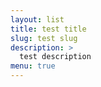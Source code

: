 ```yaml
---
layout: list
title: test title
slug: test slug
description: >
  test description
menu: true
---
```

